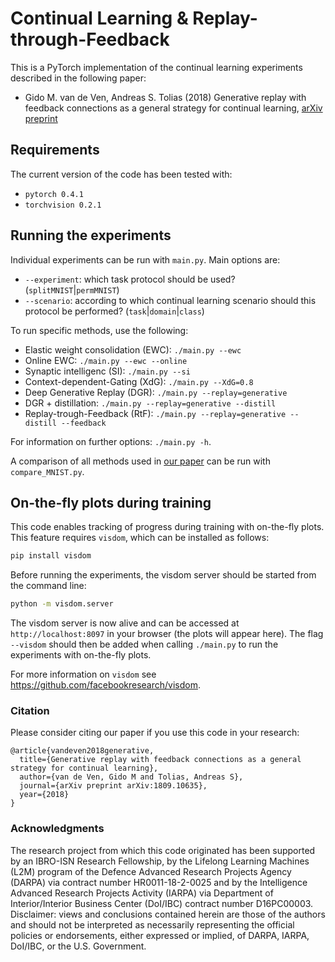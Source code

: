 # Continual Learning & Replay-through-Feedback
This is a PyTorch implementation of the continual learning experiments described in the following paper:
* Gido M. van de Ven, Andreas S. Tolias (2018) Generative replay with feedback connections as a general strategy 
for continual learning, [arXiv preprint](https://arxiv.org/abs/1809.10635)

## Requirements
The current version of the code has been tested with:
* `pytorch 0.4.1`
* `torchvision 0.2.1`

## Running the experiments
Individual experiments can be run with `main.py`. Main options are:
- `--experiment`: which task protocol should be used? (`splitMNIST`|`permMNIST`)
- `--scenario`: according to which continual learning scenario should this protocol be performed? (`task`|`domain`|`class`)

To run specific methods, use the following:
- Elastic weight consolidation (EWC): `./main.py --ewc`
- Online EWC:  `./main.py --ewc --online`
- Synaptic intelligenc (SI): `./main.py --si`
- Context-dependent-Gating (XdG): `./main.py --XdG=0.8`
- Deep Generative Replay (DGR): `./main.py --replay=generative`
- DGR + distillation: `./main.py --replay=generative --distill`
- Replay-trough-Feedback (RtF): `./main.py --replay=generative --distill --feedback`

For information on further options: `./main.py -h`.

A comparison of all methods used in [our paper](https://arxiv.org/abs/1809.10635) can be run with 
`compare_MNIST.py`.

## On-the-fly plots during training
This code enables tracking of progress during training with on-the-fly plots. This feature requires `visdom`, 
which can be installed as follows:
```bash
pip install visdom
```
Before running the experiments, the visdom server should be started from the command line:
```bash
python -m visdom.server
```
The visdom server is now alive and can be accessed at `http://localhost:8097` in your browser (the plots will appear
here). The flag `--visdom` should then be added when calling `./main.py` to run the experiments with on-the-fly plots.

For more information on `visdom` see <https://github.com/facebookresearch/visdom>.

### Citation
Please consider citing our paper if you use this code in your research:
```
@article{vandeven2018generative,
  title={Generative replay with feedback connections as a general strategy for continual learning},
  author={van de Ven, Gido M and Tolias, Andreas S},
  journal={arXiv preprint arXiv:1809.10635},
  year={2018}
}
```

### Acknowledgments
The research project from which this code originated has been supported by an IBRO-ISN Research Fellowship, by the 
Lifelong Learning Machines (L2M) program of the Defence Advanced Research Projects Agency (DARPA) via contract number 
HR0011-18-2-0025 and by the Intelligence Advanced Research Projects Activity (IARPA) via Department of 
Interior/Interior Business Center (DoI/IBC) contract number D16PC00003. Disclaimer: views and conclusions 
contained herein are those of the authors and should not be interpreted as necessarily representing the official
policies or endorsements, either expressed or implied, of DARPA, IARPA, DoI/IBC, or the U.S. Government.
